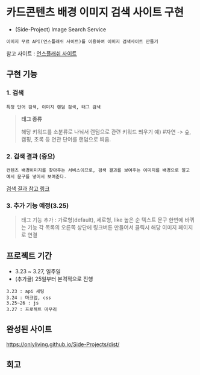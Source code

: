 # 카드콘텐츠 배경 이미지 검색 사이트 구현

- (Side-Project) Image Search Service

```
이미지 무료 API(언스플래쉬 사이트)를 이용하여 이미지 검색사이트 만들기
```

참고 사이트 : [언스플래쉬 사이트](https://unsplash.com/developers)



## 구현 기능

### 1. 검색

```
특정 단어 검색, 이미지 랜덤 검색, 태그 검색
```

> **태그 종류**
>
> 해당 키워드를 소분류로 나눠서 랜덤으로 관련 키워드 띄우기
> 예) #자연 -> 숲, 캠핑, 초록 등 연관 단어를 랜덤으로 띄움.



### 2. 검색 결과 (중요)

```
컨텐츠 배경이미지를 찾아주는 서비스이므로, 검색 결과를 보여주는 이미지를 배경으로 깔고 예시 문구를 넣어서 보여준다.
```

[검색 결과 참고 링크](https://fonts.google.com/)



### 3. 추가 기능 예정(3.25)
> 태그 기능 추가 : 가로형(default), 세로형,  like 높은 순
> 텍스트 문구 한번에 바뀌는 기능
> 각 목록의 오른쪽 상단에 링크버튼 만들어서 클릭시 해당 이미지 페이지로 연결



## 프로젝트 기간

- 3.23 ~ 3.27, 일주일 
- (추가글) 25일부터 본격적으로 진행

```
3.23 : api 세팅
3.24 : 마크업, css
3.25~26 : js
3.27 : 프로젝트 마무리
```

## 완성된 사이트
https://onlyliving.github.io/Side-Projects/dist/

## 회고
